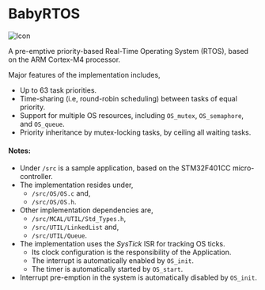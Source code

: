 # BabyRTOS
![Icon](icon.png)

A pre-emptive priority-based Real-Time Operating System (RTOS), based on the ARM Cortex-M4 processor.

Major features of the implementation includes,
* Up to 63 task priorities.
* Time-sharing (i.e, round-robin scheduling) between tasks of equal priority.
* Support for multiple OS resources, including `OS_mutex`, `OS_semaphore`, and `OS_queue`.
* Priority inheritance by mutex-locking tasks, by ceiling all waiting tasks.

#### Notes:
* Under `/src` is a sample application, based on the STM32F401CC micro-controller. 
* The implementation resides under,
  * `/src/OS/OS.c` and,
  * `/src/OS/OS.h`.
* Other implementation dependencies are,
  * `/src/MCAL/UTIL/Std_Types.h`, 
  * `/src/UTIL/LinkedList` and,
  * `/src/UTIL/Queue`.
* The implementation uses the *SysTick* ISR for tracking OS ticks. 
  * Its clock configuration is the responsibility of the Application.
  * The interrupt is automatically enabled by `OS_init`. 
  * The timer is automatically started by `OS_start`.
* Interrupt pre-emption in the system is automatically disabled by `OS_init`.
